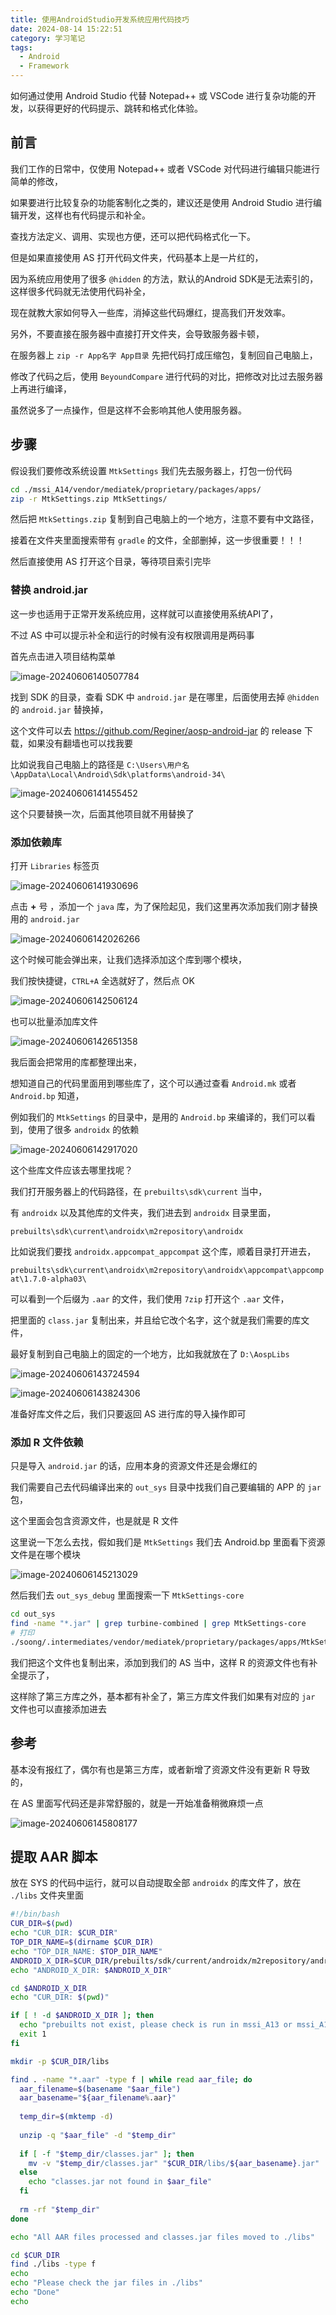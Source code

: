 ```yaml
---
title: 使用AndroidStudio开发系统应用代码技巧
date: 2024-08-14 15:22:51
category: 学习笔记
tags:
  - Android
  - Framework
---
```


如何通过使用 Android Studio 代替 Notepad++ 或 VSCode 进行复杂功能的开发，以获得更好的代码提示、跳转和格式化体验。

## 前言

我们工作的日常中，仅使用 Notepad++ 或者 VSCode 对代码进行编辑只能进行简单的修改，

如果要进行比较复杂的功能客制化之类的，建议还是使用 Android Studio 进行编辑开发，这样也有代码提示和补全。

查找方法定义、调用、实现也方便，还可以把代码格式化一下。

但是如果直接使用 AS 打开代码文件夹，代码基本上是一片红的，

因为系统应用使用了很多 `@hidden` 的方法，默认的Android SDK是无法索引的，这样很多代码就无法使用代码补全，

现在就教大家如何导入一些库，消掉这些代码爆红，提高我们开发效率。

另外，不要直接在服务器中直接打开文件夹，会导致服务器卡顿，

在服务器上 `zip -r App名字 App目录` 先把代码打成压缩包，复制回自己电脑上，

修改了代码之后，使用 `BeyoundCompare` 进行代码的对比，把修改对比过去服务器上再进行编译，

虽然说多了一点操作，但是这样不会影响其他人使用服务器。

## 步骤

假设我们要修改系统设置 `MtkSettings` 我们先去服务器上，打包一份代码

```bash
cd ./mssi_A14/vendor/mediatek/proprietary/packages/apps/
zip -r MtkSettings.zip MtkSettings/
```

然后把 `MtkSettings.zip` 复制到自己电脑上的一个地方，注意不要有中文路径，

接着在文件夹里面搜索带有 `gradle` 的文件，全部删掉，这一步很重要！！！ 

然后直接使用 AS 打开这个目录，等待项目索引完毕

### 替换 android.jar

这一步也适用于正常开发系统应用，这样就可以直接使用系统API了，

不过 AS 中可以提示补全和运行的时候有没有权限调用是两码事

首先点击进入项目结构菜单

![image-20240606140507784](IMAGES/使用AndroidStudio开发系统应用代码技巧/image-20240606140507784.webp)

找到 SDK 的目录，查看 SDK 中 `android.jar` 是在哪里，后面使用去掉 `@hidden` 的 `android.jar` 替换掉，

这个文件可以去 https://github.com/Reginer/aosp-android-jar 的 release 下载，如果没有翻墙也可以找我要

比如说我自己电脑上的路径是 `C:\Users\用户名\AppData\Local\Android\Sdk\platforms\android-34\`

![image-20240606141455452](IMAGES/使用AndroidStudio开发系统应用代码技巧/image-20240606141455452.webp)

这个只要替换一次，后面其他项目就不用替换了

### 添加依赖库

打开 `Libraries` 标签页

![image-20240606141930696](IMAGES/使用AndroidStudio开发系统应用代码技巧/image-20240606141930696.webp)

点击 **+** 号 ，添加一个 `java` 库，为了保险起见，我们这里再次添加我们刚才替换用的 `android.jar`

![image-20240606142026266](IMAGES/使用AndroidStudio开发系统应用代码技巧/image-20240606142026266.webp)

这个时候可能会弹出来，让我们选择添加这个库到哪个模块，

我们按快捷键，`CTRL+A` 全选就好了，然后点 OK

![image-20240606142506124](IMAGES/使用AndroidStudio开发系统应用代码技巧/image-20240606142506124.webp)

也可以批量添加库文件

![image-20240606142651358](IMAGES/使用AndroidStudio开发系统应用代码技巧/image-20240606142651358.webp)

我后面会把常用的库都整理出来，

想知道自己的代码里面用到哪些库了，这个可以通过查看 `Android.mk` 或者 `Android.bp` 知道，

例如我们的 `MtkSettings` 的目录中，是用的 `Android.bp` 来编译的，我们可以看到，使用了很多 `androidx` 的依赖

![image-20240606142917020](IMAGES/使用AndroidStudio开发系统应用代码技巧/image-20240606142917020.webp)

这个些库文件应该去哪里找呢？

我们打开服务器上的代码路径，在 `prebuilts\sdk\current` 当中，

有 `androidx` 以及其他库的文件夹，我们进去到 `androidx` 目录里面，

`prebuilts\sdk\current\androidx\m2repository\androidx`

比如说我们要找 `androidx.appcompat_appcompat` 这个库，顺着目录打开进去，

`prebuilts\sdk\current\androidx\m2repository\androidx\appcompat\appcompat\1.7.0-alpha03\`

可以看到一个后缀为 `.aar` 的文件，我们使用 `7zip` 打开这个 `.aar` 文件，

把里面的 `class.jar` 复制出来，并且给它改个名字，这个就是我们需要的库文件，

最好复制到自己电脑上的固定的一个地方，比如我就放在了 `D:\AospLibs`

![image-20240606143724594](IMAGES/使用AndroidStudio开发系统应用代码技巧/image-20240606143724594.webp)

![image-20240606143824306](IMAGES/使用AndroidStudio开发系统应用代码技巧/image-20240606143824306.webp)

准备好库文件之后，我们只要返回 AS 进行库的导入操作即可
### 添加 R 文件依赖

只是导入 `android.jar` 的话，应用本身的资源文件还是会爆红的

我们需要自己去代码编译出来的 `out_sys` 目录中找我们自己要编辑的 APP 的 `jar` 包，

这个里面会包含资源文件，也是就是 R 文件

这里说一下怎么去找，假如我们是 `MtkSettings` 我们去 Android.bp 里面看下资源文件是在哪个模块

![image-20240606145213029](IMAGES/使用AndroidStudio开发系统应用代码技巧/image-20240606145213029.webp)

然后我们去 `out_sys_debug` 里面搜索一下 `MtkSettings-core`

```bash
cd out_sys
find -name "*.jar" | grep turbine-combined | grep MtkSettings-core
# 打印
./soong/.intermediates/vendor/mediatek/proprietary/packages/apps/MtkSettings/MtkSettings-core/android_common/turbine-combined/MtkSettings-core.jar
```

我们把这个文件也复制出来，添加到我们的 AS 当中，这样 R 的资源文件也有补全提示了，

这样除了第三方库之外，基本都有补全了，第三方库文件我们如果有对应的 `jar` 文件也可以直接添加进去

## 参考

基本没有报红了，偶尔有也是第三方库，或者新增了资源文件没有更新 R 导致的，

在 AS 里面写代码还是非常舒服的，就是一开始准备稍微麻烦一点

![image-20240606145808177](IMAGES/使用AndroidStudio开发系统应用代码技巧/image-20240606145808177.webp)

## 提取 AAR 脚本

放在 SYS 的代码中运行，就可以自动提取全部 `androidx` 的库文件了，放在 `./libs` 文件夹里面

```bash
#!/bin/bash
CUR_DIR=$(pwd)
echo "CUR_DIR: $CUR_DIR"
TOP_DIR_NAME=$(dirname $CUR_DIR)
echo "TOP_DIR_NAME: $TOP_DIR_NAME"
ANDROID_X_DIR=$CUR_DIR/prebuilts/sdk/current/androidx/m2repository/androidx
echo "ANDROID_X_DIR: $ANDROID_X_DIR"

cd $ANDROID_X_DIR
echo "CUR_DIR: $(pwd)"

if [ ! -d $ANDROID_X_DIR ]; then
  echo "prebuilts not exist, please check is run in mssi_A13 or mssi_A14"
  exit 1
fi

mkdir -p $CUR_DIR/libs

find . -name "*.aar" -type f | while read aar_file; do
  aar_filename=$(basename "$aar_file")
  aar_basename="${aar_filename%.aar}"
  
  temp_dir=$(mktemp -d)
  
  unzip -q "$aar_file" -d "$temp_dir"
  
  if [ -f "$temp_dir/classes.jar" ]; then
    mv -v "$temp_dir/classes.jar" "$CUR_DIR/libs/${aar_basename}.jar"
  else
    echo "classes.jar not found in $aar_file"
  fi
  
  rm -rf "$temp_dir"
done

echo "All AAR files processed and classes.jar files moved to ./libs"

cd $CUR_DIR
find ./libs -type f
echo
echo "Please check the jar files in ./libs"
echo "Done"
echo
```

